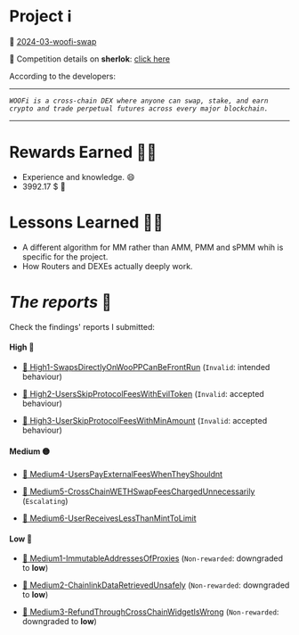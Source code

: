 # Project ℹ️

🔗 [2024-03-woofi-swap](https://github.com/sherlock-audit/2024-03-woofi-swap)

🔗 Competition details on **sherlok**: [click here](https://audits.sherlock.xyz/contests/277)

According to the developers:

---

_`WOOFi is a cross-chain DEX where anyone can swap, stake, and earn crypto and trade perpetual futures across every major blockchain.`_

---

# Rewards Earned 💸🧠

- Experience and knowledge. 😄
- 3992.17 $ 💸

# Lessons Learned 🧑‍💻

- A different algorithm for MM rather than AMM, PMM and sPMM whih is specific for the project.
- How Routers and DEXEs actually deeply work.

# _The reports_ 📝

Check the findings' reports I submitted:

#### High 🔴

- [🔗 High1-SwapsDirectlyOnWooPPCanBeFrontRun](./High/High1-SwapsDirectlyOnWooPPCanBeFrontRun.md) (`Invalid`: intended behaviour)

- [🔗 High2-UsersSkipProtocolFeesWithEvilToken](./High/High2-UsersSkipProtocolFeesWithEvilToken.md) (`Invalid`: accepted behaviour)

- [🔗 High3-UserSkipProtocolFeesWithMinAmount](./High/High3-UserSkipProtocolFeesWithMinAmount.md) (`Invalid`: accepted behaviour)

#### Medium 🟡

- [🔗 Medium4-UsersPayExternalFeesWhenTheyShouldnt](./Medium/Medium4-UsersPayExternalFeesWhenTheyShouldnt.md)

- [🔗 Medium5-CrossChainWETHSwapFeesChargedUnnecessarily](./Medium/Medium5-CrossChainWETHSwapFeesChargedUnnecessarily.md) (`Escalating`)

- [🔗 Medium6-UserReceivesLessThanMintToLimit](./Medium/Medium6-UserReceivesLessThanMintToLimit.md)

#### Low 🔵

- [🔗 Medium1-ImmutableAddressesOfProxies](./Medium/Medium1-ImmutableAddressesOfProxies.md) (`Non-rewarded`: downgraded to **low**)

- [🔗 Medium2-ChainlinkDataRetrievedUnsafely](./Medium/Medium2-ChainlinkDataRetrievedUnsafely.md) (`Non-rewarded`: downgraded to **low**)
 
- [🔗 Medium3-RefundThroughCrossChainWidgetIsWrong](./Medium/Medium3-RefundThroughCrossChainWidgetIsWrong.md) (`Non-rewarded`: downgraded to **low**)